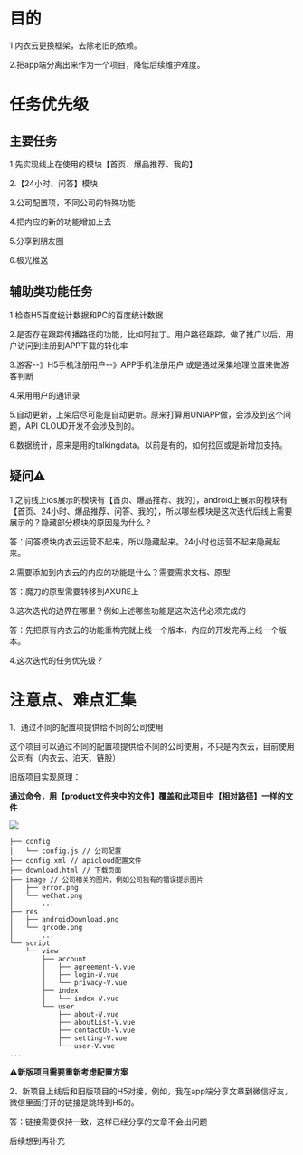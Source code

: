 # 目的

1.内衣云更换框架，去除老旧的依赖。

2.把app端分离出来作为一个项目，降低后续维护难度。



# 任务优先级

## 主要任务

1.先实现线上在使用的模块【首页、爆品推荐、我的】

2.【24小时、问答】模块

3.公司配置项，不同公司的特殊功能

4.把内应的新的功能增加上去

5.分享到朋友圈

6.极光推送



## 辅助类功能任务

1.检查H5百度统计数据和PC的百度统计数据

2.是否存在跟踪传播路径的功能，比如阿拉丁。用户路径跟踪，做了推广以后，用户访问到注册到APP下载的转化率

3.游客--》H5手机注册用户--》APP手机注册用户  或是通过采集地理位置来做游客判断

4.采用用户的通讯录

5.自动更新，上架后尽可能是自动更新。原来打算用UNIAPP做，会涉及到这个问题，API CLOUD开发不会涉及到的。

6.数据统计，原来是用的talkingdata。以前是有的，如何找回或是新增加支持。





## 疑问⚠

1.之前线上ios展示的模块有【首页、爆品推荐、我的】，android上展示的模块有【首页、24小时、爆品推荐、问答、我的】，所以哪些模块是这次迭代后线上需要展示的？隐藏部分模块的原因是为什么？

答：问答模块内衣云运营不起来，所以隐藏起来。24小时也运营不起来隐藏起来。



2.需要添加到内衣云的内应的功能是什么？需要需求文档、原型

答：魔刀的原型需要转移到AXURE上



3.这次迭代的边界在哪里？例如上述哪些功能是这次迭代必须完成的

答：先把原有内衣云的功能重构完就上线一个版本，内应的开发完再上线一个版本。



4.这次迭代的任务优先级？



# 注意点、难点汇集

1、通过不同的配置项提供给不同的公司使用

这个项目可以通过不同的配置项提供给不同的公司使用，不只是内衣云，目前使用公司有（内衣云、泊天、链股）

旧版项目实现原理：

**通过命令，用【product文件夹中的文件】覆盖和此项目中【相对路径】一样的文件**

![](https://cdn.nlark.com/yuque/0/2021/png/2181619/1629703415611-42c01aae-c41a-47c5-8fab-10fe613d0bfa.png "")

```text
├── config
│   └── config.js // 公司配置
├── config.xml // apicloud配置文件
├── download.html // 下载页面
├── image // 公司相关的图片，例如公司独有的错误提示图片
│   ├── error.png
│   └── weChat.png
│		...
├── res
│   ├── androidDownload.png
│   └── qrcode.png
│		...
└── script
    └── view
        ├── account
        │   ├── agreement-V.vue
        │   ├── login-V.vue
        │   └── privacy-V.vue
        ├── index
        │   └── index-V.vue
        └── user
            ├── about-V.vue
            ├── aboutList-V.vue
            ├── contactUs-V.vue
            ├── setting-V.vue
            └── user-V.vue
...

```

**⚠️新版项目需要重新考虑配置方案**



2、新项目上线后和旧版项目的H5对接，例如，我在app端分享文章到微信好友，微信里面打开的链接是跳转到H5的。

答：链接需要保持一致，这样已经分享的文章不会出问题



后续想到再补充

